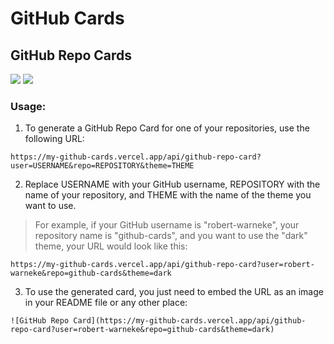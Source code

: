 # GitHub Cards


## GitHub Repo Cards

![](https://my-github-cards.vercel.app/api/github-repo-card?user=robert-warneke&repo=github-cards&theme=light)
![](https://my-github-cards.vercel.app/api/github-repo-card?user=robert-warneke&repo=github-cards&theme=dark)

### Usage:

1. To generate a GitHub Repo Card for one of your repositories, use the following URL:

```
https://my-github-cards.vercel.app/api/github-repo-card?user=USERNAME&repo=REPOSITORY&theme=THEME
```

2. Replace USERNAME with your GitHub username, REPOSITORY with the name of your repository, and THEME with the name of the theme you want to use.

> For example, if your GitHub username is "robert-warneke", your repository name is "github-cards", and you want to use the "dark" theme, your URL would look like this:

```
https://my-github-cards.vercel.app/api/github-repo-card?user=robert-warneke&repo=github-cards&theme=dark
```

3. To use the generated card, you just need to embed the URL as an image in your README file or any other place:

```
![GitHub Repo Card](https://my-github-cards.vercel.app/api/github-repo-card?user=robert-warneke&repo=github-cards&theme=dark)
```